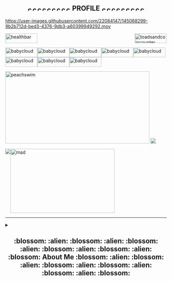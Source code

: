 <h2 align="center"> <img src="https://user-images.githubusercontent.com/22084147/144991617-8a4b4a3c-740d-4111-ad84-705de4fc8fee.gif" alt="coinage" height="15" width="15" /><img src="https://user-images.githubusercontent.com/22084147/144991617-8a4b4a3c-740d-4111-ad84-705de4fc8fee.gif" alt="coinage" height="15" width="15" /><img src="https://user-images.githubusercontent.com/22084147/144991617-8a4b4a3c-740d-4111-ad84-705de4fc8fee.gif" alt="coinage" height="15" width="15" /><img src="https://user-images.githubusercontent.com/22084147/144991617-8a4b4a3c-740d-4111-ad84-705de4fc8fee.gif" alt="coinage" height="15" width="15" /><img src="https://user-images.githubusercontent.com/22084147/144991617-8a4b4a3c-740d-4111-ad84-705de4fc8fee.gif" alt="coinage" height="15" width="15" /><img src="https://user-images.githubusercontent.com/22084147/144991617-8a4b4a3c-740d-4111-ad84-705de4fc8fee.gif" alt="coinage" height="15" width="15" /><img src="https://user-images.githubusercontent.com/22084147/144991617-8a4b4a3c-740d-4111-ad84-705de4fc8fee.gif" alt="coinage" height="15" width="15" /><img src="https://user-images.githubusercontent.com/22084147/144991617-8a4b4a3c-740d-4111-ad84-705de4fc8fee.gif" alt="coinage" height="15" width="15" /><img src="https://user-images.githubusercontent.com/22084147/144991617-8a4b4a3c-740d-4111-ad84-705de4fc8fee.gif" alt="coinage" height="15" width="15" /> PROFILE <img src="https://user-images.githubusercontent.com/22084147/144991617-8a4b4a3c-740d-4111-ad84-705de4fc8fee.gif" alt="coinage" height="15" width="15" /><img src="https://user-images.githubusercontent.com/22084147/144991617-8a4b4a3c-740d-4111-ad84-705de4fc8fee.gif" alt="coinage" height="15" width="15" /><img src="https://user-images.githubusercontent.com/22084147/144991617-8a4b4a3c-740d-4111-ad84-705de4fc8fee.gif" alt="coinage" height="15" width="15" /><img src="https://user-images.githubusercontent.com/22084147/144991617-8a4b4a3c-740d-4111-ad84-705de4fc8fee.gif" alt="coinage" height="15" width="15" /><img src="https://user-images.githubusercontent.com/22084147/144991617-8a4b4a3c-740d-4111-ad84-705de4fc8fee.gif" alt="coinage" height="15" width="15" /><img src="https://user-images.githubusercontent.com/22084147/144991617-8a4b4a3c-740d-4111-ad84-705de4fc8fee.gif" alt="coinage" height="15" width="15" /><img src="https://user-images.githubusercontent.com/22084147/144991617-8a4b4a3c-740d-4111-ad84-705de4fc8fee.gif" alt="coinage" height="15" width="15" /><img src="https://user-images.githubusercontent.com/22084147/144991617-8a4b4a3c-740d-4111-ad84-705de4fc8fee.gif" alt="coinage" height="15" width="15" /><img src="https://user-images.githubusercontent.com/22084147/144991617-8a4b4a3c-740d-4111-ad84-705de4fc8fee.gif" alt="coinage" height="15" width="15" /> </h2>

https://user-images.githubusercontent.com/22084147/145068299-9b2b712d-bed3-4376-9db3-a60399949292.mov


<img src="https://user-images.githubusercontent.com/22084147/145055655-8074337e-ab35-4d48-bd48-5888fe3221b2.png" alt="healthbar" height="30" width="100" /> <img align = "right" src="https://user-images.githubusercontent.com/22084147/145271852-4374aa91-3c64-4e55-ad80-9ba27f827955.png" alt="toadsandcoincounter" height="30" width="100"/> 

<img src="https://user-images.githubusercontent.com/22084147/145274783-3ffb3483-3352-47e1-827e-61ea2b0d60b2.gif" alt="babycloud" height="30" width="100" /><img src="https://user-images.githubusercontent.com/22084147/145274783-3ffb3483-3352-47e1-827e-61ea2b0d60b2.gif" alt="babycloud" height="30" width="100" /><img src="https://user-images.githubusercontent.com/22084147/145274783-3ffb3483-3352-47e1-827e-61ea2b0d60b2.gif" alt="babycloud" height="30" width="100" /><img src="https://user-images.githubusercontent.com/22084147/145274783-3ffb3483-3352-47e1-827e-61ea2b0d60b2.gif" alt="babycloud" height="30" width="100" /><img src="https://user-images.githubusercontent.com/22084147/145274783-3ffb3483-3352-47e1-827e-61ea2b0d60b2.gif" alt="babycloud" height="30" width="100" /><img src="https://user-images.githubusercontent.com/22084147/145274783-3ffb3483-3352-47e1-827e-61ea2b0d60b2.gif" alt="babycloud" height="30" width="100" /><img src="https://user-images.githubusercontent.com/22084147/145274783-3ffb3483-3352-47e1-827e-61ea2b0d60b2.gif" alt="babycloud" height="30" width="100" /><img src="https://user-images.githubusercontent.com/22084147/145274783-3ffb3483-3352-47e1-827e-61ea2b0d60b2.gif" alt="babycloud" height="30" width="100" />



<img src="https://user-images.githubusercontent.com/22084147/144990112-4659898c-07e6-47ad-b93a-93e27fb05599.gif" alt="peachswim" height="225" width="450" /> <img  src="https://github-readme-stats.vercel.app/api/top-langs/?username=beans816&layout=compact&theme=maroongold" />

<img src="https://github-readme-stats.vercel.app/api?username=beans816&count_private=true&theme=maroongold" /><img align = "top" src="https://user-images.githubusercontent.com/22084147/145272166-f202872b-e671-45a2-beec-c4190ce270a2.gif" width="325" height="200" alt="mad">


 - - - - - - - - - - - - - - - - - - - - - - - - - - - - - - - - - - - - - - - -
<details><summary><h2 align="center">  :blossom: :alien: :blossom: :alien: :blossom: :alien: :blossom: :alien: :blossom: :alien: :blossom: About Me :blossom: :alien: :blossom: :alien: :blossom: :alien: :blossom: :alien: :blossom: :alien: :blossom:</h2></summary>
<br>


<img src="https://user-images.githubusercontent.com/22084147/144991617-8a4b4a3c-740d-4111-ad84-705de4fc8fee.gif" alt="coinage" height="15" width="15" /> I’m currently learning python & cybersecurity. LFS.


<img src="https://user-images.githubusercontent.com/22084147/144991617-8a4b4a3c-740d-4111-ad84-705de4fc8fee.gif" alt="coinage" height="15" width="15" /> I’m looking to collaborate on anything malware related, kernal related or Holy C related.


<img src="https://user-images.githubusercontent.com/22084147/144991617-8a4b4a3c-740d-4111-ad84-705de4fc8fee.gif" alt="coinage" height="15" width="15" /> I’m looking for help with file encoding, and a good Holy C compiler & documentation.


<img src="https://user-images.githubusercontent.com/22084147/144991617-8a4b4a3c-740d-4111-ad84-705de4fc8fee.gif" alt="coinage" height="15" width="15" /> c is god's language


<img src="https://user-images.githubusercontent.com/22084147/144991617-8a4b4a3c-740d-4111-ad84-705de4fc8fee.gif" alt="coinage" height="15" width="15" /> How to reach me: linked-in

<img src="https://user-images.githubusercontent.com/22084147/144991617-8a4b4a3c-740d-4111-ad84-705de4fc8fee.gif" alt="coinage" height="15" width="15" /> Fun fact: there is so few usable assets for the Super Princess Peach NintendoDS game that most of these assets are self-edited by me and has taken at least 48hrs of my life (so far) but oh it is SO worth it --- also embeding mov and mp4 files in github was introduced only 6 months ago (2021, May) and took me hours to find because I was looking for how to embed mp3 files (and ogx/oga files).
 
>A single loop of the cloud from one side to the next is 120 frames. I edited 120 frames by hand for this single gif (7 hours of doing the exact same thing). Now I'm trying to find a way to code the gif along a path in python. The real struggle has been saving the gif as transparent.

https://user-images.githubusercontent.com/22084147/145620602-c1c25d8c-b300-42b3-96e0-c148caf2ba06.mp4
 
 
> I will do it all to get the results I want. I don't care how long it takes, I don't care how many commits I have to make until its perfect, I don't care how much pain I endure. I will do it.
 
 
> Safely purging sensitive data has just become a habit that I can't stop.
 
 
https://user-images.githubusercontent.com/22084147/145619708-f8d5270b-1317-462a-8ca3-25d4230ace69.mp4

 
</details>
